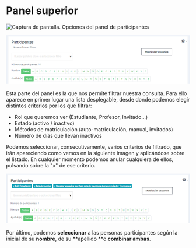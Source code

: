 
# Panel superior

![Captura de pantalla. Opciones del panel de participantes](/assets/Selección_204.png)

![](/assets/panelSuperior.PNG)

Esta parte del panel es la que nos permite filtrar nuestra consulta. Para ello aparece en primer lugar una lista desplegable, desde donde podemos elegir distintos criterios por los que filtrar:

- Rol que queremos ver (Estudiante, Profesor, Invitado...)
- Estado (activo / inactivo)
- Métodos de matriculación (auto-matriculación, manual, invitados)
- Número de días que llevan inactivos

Podemos seleccionar, consecutivamente, varios criterios de filtrado, que irán apareciendo como vemos en la siguiente imagen y aplicándose sobre el listado. En cualquier momento podemos anular cualquiera de ellos, pulsando sobre la "x" de ese criterio.

![](/assets/criteriosfiltrado.PNG)


Por último, podemos **seleccionar** a las personas participantes según la inicial de su **nombre**, de su **apellido **o **combinar ambas**.
